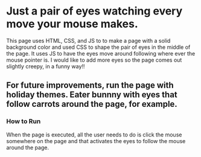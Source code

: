 # Just a pair of eyes watching every move your mouse makes.
This page uses HTML, CSS, and JS to to make a page with a solid background color and used CSS to shape the pair of eyes in the middle of the page. It uses JS to have the eyes move around following where ever the mouse pointer is. I would like to add more eyes so the page comes out slightly creepy, in a funny way!!
## For future improvements, run the page with holiday themes. Eater bunnny with eyes that follow carrots around the page, for example.
### How to Run
When the page is executed, all the user needs to do is click the mouse somewhere on the page and that activates the eyes to follow the mouse around the page.
